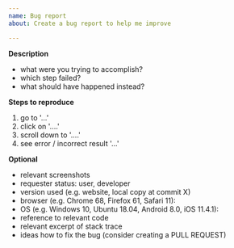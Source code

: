```yaml
---
name: Bug report
about: Create a bug report to help me improve

---
```


**Description**
- what were you trying to accomplish?
- which step failed?
- what should have happened instead?

**Steps to reproduce**
1. go to '...'
2. click on '....'
3. scroll down to '....'
4. see error / incorrect result '...'

**Optional**
- relevant screenshots
- requester status: user, developer
- version used (e.g. website, local copy at commit X)
- browser (e.g. Chrome 68, Firefox 61, Safari 11):
- OS (e.g. Windows 10, Ubuntu 18.04, Android 8.0, iOS 11.4.1):
- reference to relevant code
- relevant excerpt of stack trace
- ideas how to fix the bug (consider creating a PULL REQUEST)
